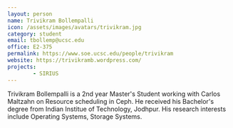 ```yaml
---
layout: person
name: Trivikram Bollempalli
icon: /assets/images/avatars/trivikram.jpg
category: student
email: tbollemp@ucsc.edu
office: E2-375
permalink: https://www.soe.ucsc.edu/people/trivikram
website: https://trivikramb.wordpress.com/
projects:
        - SIRIUS
---
```


Trivikram Bollempalli is a 2nd year Master's Student working with Carlos Maltzahn on Resource scheduling in Ceph. He received 
his Bachelor's degree from Indian Institue of Technology, Jodhpur. His research interests include Operating Systems, Storage 
Systems.
